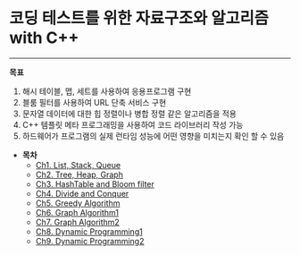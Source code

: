# 코딩 테스트를 위한 자료구조와 알고리즘 with C++

---------------------------------------------------

**목표**

  1. 해시 테이블, 맵, 세트를 사용하여 응용프로그램 구현
  2. 블룸 필터를 사용하여 URL 단축 서비스 구현 
  3. 문자열 데이터에 대한 힙 정렬이나 병합 정렬 같은 알고리즘을 적용
  4. C++ 템플릿 메타 프로그래밍을 사용하여 코드 라이브러리 작성 가능
  5. 하드웨어가 프로그램의 실제 런타임 성능에 어떤 영향을 미치는지 확인 할 수 있음

* **목차**
  - [Ch1. List, Stack, Queue]()
  - [Ch2. Tree, Heap, Graph]()
  - [Ch3. HashTable and Bloom filter]()
  - [Ch4. Divide and Conquer]()
  - [Ch5. Greedy Algorithm]()
  - [Ch6. Graph Algorithm1]()
  - [Ch7. Graph Algorithm2]()
  - [Ch8. Dynamic Programming1]()
  - [Ch9. Dynamic Programming2]()

